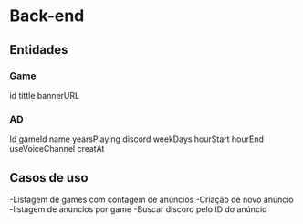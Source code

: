# Back-end

## Entidades

### Game 

id
tittle
bannerURL

### AD

Id
gameId
name
yearsPlaying
discord
weekDays
hourStart
hourEnd
useVoiceChannel
creatAt

## Casos de uso

-Listagem de games com contagem de anúncios
-Criação de novo anúncio
-listagem de anuncios por game
-Buscar discord pelo ID do anúncio
